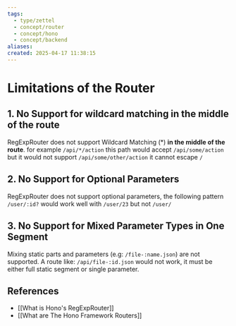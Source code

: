 ```yaml
---
tags:
  - type/zettel
  - concept/router
  - concept/hono
  - concept/backend
aliases: 
created: 2025-04-17 11:38:15
---
```

# Limitations of the Router

## 1. No Support for wildcard matching in the middle of the route

RegExpRouter does not support Wildcard Matching (\*) **in the middle of the route**. for example `/api/*/action` this path would accept `/api/some/action` but it would not support `/api/some/other/action` it cannot escape `/`

## 2. No Support for Optional Parameters

RegExpRouter does not support optional parameters, the following pattern `/user/:id?` would work well with `/user/23` but not `/user/`

## 3. No Support for Mixed Parameter Types in One Segment

Mixing static parts and parameters (e.g: `/file-:name.json`) are not supported. A route like: `/api/file-:id.json` would not work, it must be either full static segment or single parameter.


## References

- [[What is Hono's RegExpRouter]]
- [[What are The Hono Framework Routers]]